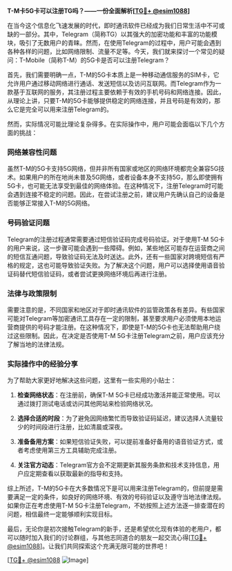 **T-M卡5G卡可以注册TG吗？——一份全面解析[[TG💪+ @esim1088](https://t.me/s/esim1088)]**

在当今这个信息化飞速发展的时代，即时通讯软件已经成为我们日常生活中不可或缺的一部分。其中，Telegram（简称TG）以其强大的加密功能和丰富的功能模块，吸引了无数用户的青睐。然而，在使用Telegram的过程中，用户可能会遇到各种各样的问题，比如网络限制、流量不足等。今天，我们就来探讨一个常见的疑问：T-Mobile（简称T-M）的5G卡是否可以注册Telegram？

首先，我们需要明确一点，T-M的5G卡本质上是一种移动通信服务的SIM卡，它允许用户通过移动网络进行通话、发送短信以及访问互联网。而Telegram作为一款基于互联网的服务，其注册过程主要依赖于有效的手机号码和网络连接。因此，从理论上讲，只要T-M的5G卡能够提供稳定的网络连接，并且号码是有效的，那么它是完全可以用来注册Telegram的。

然而，实际情况可能比理论复杂得多。在实际操作中，用户可能会面临以下几个方面的挑战：

### 网络兼容性问题

虽然T-M的5G卡支持5G网络，但并非所有国家或地区的网络环境都完全兼容5G技术。如果用户的所在地尚未普及5G网络，或者设备本身不支持5G，那么即使拥有5G卡，也可能无法享受到最佳的网络体验。在这种情况下，注册Telegram时可能会遇到连接不稳定的问题。因此，在尝试注册之前，建议用户先确认自己的设备是否能够正常接入T-M的5G网络。

### 号码验证问题

Telegram的注册过程通常需要通过短信验证码完成号码验证。对于使用T-M 5G卡的用户来说，这一步骤可能会遇到一些障碍。例如，某些地区可能存在运营商之间的短信互通问题，导致验证码无法及时送达。此外，还有一些国家对跨境短信有严格的规定，这也可能导致验证失败。为了解决这个问题，用户可以选择使用语音验证码替代短信验证码，或者尝试更换网络环境后再进行注册。

### 法律与政策限制

需要注意的是，不同国家和地区对于即时通讯软件的监管政策各有差异。有些国家可能对Telegram等加密通讯工具存在一定的限制，甚至要求用户必须使用本地运营商提供的号码才能注册。在这种情况下，即使是T-M的5G卡也无法帮助用户绕过这些限制。因此，在决定是否使用T-M 5G卡注册Telegram之前，用户应该充分了解当地的法律法规。

### 实际操作中的经验分享

为了帮助大家更好地解决这些问题，这里有一些实用的小贴士：

1. **检查网络状态**：在注册前，确保T-M 5G卡已经成功激活并能正常使用。可以通过拨打测试电话或访问其他网站来检验网络状况。
   
2. **选择合适的时段**：为了避免因网络繁忙而导致验证码延迟，建议选择人流量较少的时间段进行注册，比如清晨或深夜。

3. **准备备用方案**：如果短信验证失败，可以提前准备好备用的语音验证方式，或者考虑使用第三方工具辅助完成注册。

4. **关注官方动态**：Telegram官方会不定期更新其服务条款和技术支持信息，用户应定期查看以获取最新的指导和支持。

综上所述，T-M的5G卡在大多数情况下是可以用来注册Telegram的，但前提是需要满足一定的条件，如良好的网络环境、有效的号码验证以及遵守当地法律法规。如果你正在考虑使用T-M 5G卡注册Telegram，不妨按照上述方法逐一排查潜在的问题，相信最终一定能够顺利实现目标。

最后，无论你是初次接触Telegram的新手，还是希望优化现有体验的老用户，都可以随时加入我们的讨论群组，与其他志同道合的朋友一起交流心得[[TG💪+ @esim1088](https://t.me/s/esim1088)]。让我们共同探索这个充满无限可能的世界吧！

[[TG💪+ @esim1088](https://t.me/s/esim1088) ![Image](https://i.postimg.cc/4NQfJmqS/Snipaste-2025-05-13-00-14-12.png)]
